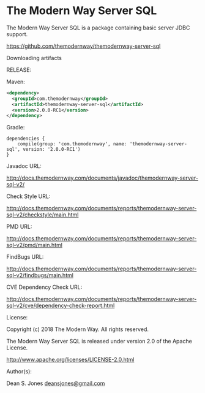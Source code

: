 The Modern Way Server SQL
======

The Modern Way Server SQL is a package containing basic server JDBC support.

https://github.com/themodernway/themodernway-server-sql

Downloading artifacts

RELEASE:

Maven:
```xml
<dependency>
  <groupId>com.themodernway</groupId>
  <artifactId>themodernway-server-sql</artifactId>
  <version>2.0.0-RC1</version>
</dependency>
```
Gradle:

```
dependencies {
    compile(group: 'com.themodernway', name: 'themodernway-server-sql', version: '2.0.0-RC1')
}
```
Javadoc URL:

http://docs.themodernway.com/documents/javadoc/themodernway-server-sql-v2/

Check Style URL:

http://docs.themodernway.com/documents/reports/themodernway-server-sql-v2/checkstyle/main.html

PMD URL:

http://docs.themodernway.com/documents/reports/themodernway-server-sql-v2/pmd/main.html

FindBugs URL:

http://docs.themodernway.com/documents/reports/themodernway-server-sql-v2/findbugs/main.html

CVE Dependency Check URL:

http://docs.themodernway.com/documents/reports/themodernway-server-sql-v2/cve/dependency-check-report.html

License:

Copyright (c) 2018 The Modern Way. All rights reserved.

The Modern Way Server SQL is released under version 2.0 of the Apache License.

http://www.apache.org/licenses/LICENSE-2.0.html

Author(s):

Dean S. Jones
deansjones@gmail.com